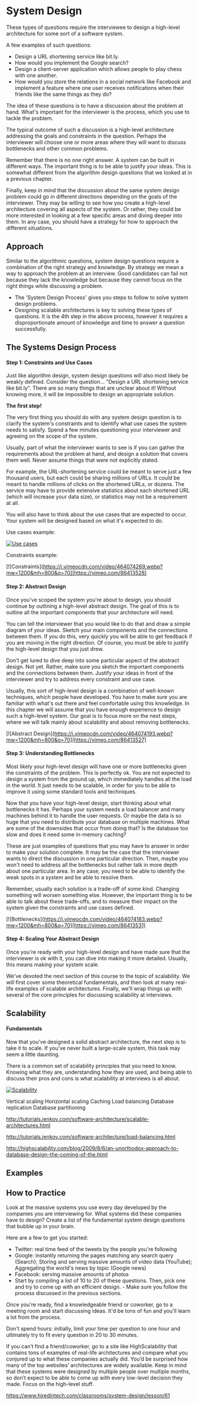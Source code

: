 
# System Design

These types of questions require the interviewee to design a high-level architecture for some sort of a software system.

A few examples of such questions:

- Design a URL shortening service like bit.ly.
- How would you implement the Google search?
- Design a client-server application which allows people to play chess with one another.
- How would you store the relations in a social network like Facebook and implement a feature where one user receives notifications when their friends like the same things as they do?

The idea of these questions is to have a discussion about the problem at hand. What's important for the interviewer is the process, which you use to tackle the problem.

The typical outcome of such a discussion is a high-level architecture addressing the goals and constraints in the question. Perhaps the interviewer will choose one or more areas where they will want to discuss bottlenecks and other common problems.

Remember that there is no one right answer. A system can be built in different ways. The important thing is to be able to justify your ideas. This is somewhat different from the algorithm design questions that we looked at in a previous chapter.

Finally, keep in mind that the discussion about the same system design problem could go in different directions depending on the goals of the interviewer. They may be willing to see how you create a high-level architecture covering all aspects of the system. Or rather, they could be more interested in looking at a few specific areas and diving deeper into them. In any case, you should have a strategy for how to approach the different situations.

## Approach

Similar to the algorithmic questions, system design questions require a combination of the right strategy and knowledge. By strategy we mean a way to approach the problem at an interview. Good candidates can fail not because they lack the knowledge but because they cannot focus on the right things while discussing a problem.

- The 'System Design Process' gives you steps to follow to solve system design problems.
- Designing scalable architectures is key to solving these types of questions. It is the 4th step in the above process, however it requires a disproportionate amount of knowledge and time to answer a question successfully.

## The Systems Design Process

#### Step 1: Constraints and Use Cases

Just like algorithm design, system design questions will also most likely be weakly defined. Consider the question... "Design a URL shortening service like bit.ly". There are so many things that are unclear about it! Without knowing more, it will be impossible to design an appropriate solution.

**The first step!**

The very first thing you should do with any system design question is to clarify the system's constraints and to identify what use cases the system needs to satisfy. Spend a few minutes questioning your interviewer and agreeing on the scope of the system.

Usually, part of what the interviewer wants to see is if you can gather the requirements about the problem at hand, and design a solution that covers them well. Never assume things that were not explicitly stated.

For example, the URL-shortening service could be meant to serve just a few thousand users, but each could be sharing millions of URLs. It could be meant to handle millions of clicks on the shortened URLs, or dozens. The service may have to provide extensive statistics about each shortened URL (which will increase your data size), or statistics may not be a requirement at all.

You will also have to think about the use cases that are expected to occur. Your system will be designed based on what it's expected to do.

Use cases example:

[![Use cases](https://i.vimeocdn.com/video/464074186.webp?mw=2880&mh=1800&q=70)](https://vimeo.com/86413525)

Constraints example:

[![Constraints](https://i.vimeocdn.com/video/464074269.webp?mw=1200&mh=800&q=70](https://vimeo.com/86413528)

#### Step 2: Abstract Design

Once you've scoped the system you're about to design, you should continue by outlining a high-level abstract design. The goal of this is to outline all the important components that your architecture will need.

You can tell the interviewer that you would like to do that and draw a simple diagram of your ideas. Sketch your main components and the connections between them. If you do this, very quickly you will be able to get feedback if you are moving in the right direction. Of course, you must be able to justify the high-level design that you just drew.

Don’t get lured to dive deep into some particular aspect of the abstract design. Not yet. Rather, make sure you sketch the important components and the connections between them. Justify your ideas in front of the interviewer and try to address every constraint and use case.

Usually, this sort of high-level design is a combination of well-known techniques, which people have developed. You have to make sure you are familiar with what's out there and feel comfortable using this knowledge. In this chapter we will assume that you have enough experience to design such a high-level system. Our goal is to focus more on the next steps, where we will talk mainly about scalability and about removing bottlenecks.

[![Abstract Design](https://i.vimeocdn.com/video/464074193.webp?mw=1200&mh=800&q=70](https://vimeo.com/86413527)

#### Step 3: Understanding Bottlenecks

Most likely your high-level design will have one or more bottlenecks given the constraints of the problem. This is perfectly ok. You are not expected to design a system from the ground up, which immediately handles all the load in the world. It just needs to be scalable, in order for you to be able to improve it using some standard tools and techniques.

Now that you have your high-level design, start thinking about what bottlenecks it has. Perhaps your system needs a load balancer and many machines behind it to handle the user requests. Or maybe the data is so huge that you need to distribute your database on multiple machines. What are some of the downsides that occur from doing that? Is the database too slow and does it need some in-memory caching?

These are just examples of questions that you may have to answer in order to make your solution complete. It may be the case that the interviewer wants to direct the discussion in one particular direction. Then, maybe you won't need to address all the bottlenecks but rather talk in more depth about one particular area. In any case, you need to be able to identify the weak spots in a system and be able to resolve them.

Remember, usually each solution is a trade-off of some kind. Changing something will worsen something else. However, the important thing is to be able to talk about these trade-offs, and to measure their impact on the system given the constraints and use cases defined.

[![Bottlenecks](https://i.vimeocdn.com/video/464074183.webp?mw=1200&mh=800&q=70](https://vimeo.com/86413531)

#### Step 4: Scaling Your Abstract Design

Once you're ready with your high-level design and have made sure that the interviewer is ok with it, you can dive into making it more detailed. Usually, this means making your system scale.

We've devoted the next section of this course to the topic of scalability. We will first cover some theoretical fundamentals, and then look at many real-life examples of scalable architectures. Finally, we'll wrap things up with several of the core principles for discussing scalability at interviews.

## Scalability

#### Fundamentals

Now that you've designed a solid abstract architecture, the next step is to take it to scale. If you've never built a large-scale system, this task may seem a little daunting.

There is a common set of scalability principles that you need to know. Knowing what they are, understanding how they are used, and being able to discuss their pros and cons is what scalability at interviews is all about.

[![Scalability](http://img.youtube.com/vi/-W9F__D3oY4/0.jpg)](http://www.youtube.com/watch?v=-W9F__D3oY4 "Scalability")

Vertical scaling
Horizontal scaling
Caching
Load balancing
Database replication
Database partitioning

http://tutorials.jenkov.com/software-architecture/scalable-architectures.html

http://tutorials.jenkov.com/software-architecture/load-balancing.html

http://highscalability.com/blog/2009/8/6/an-unorthodox-approach-to-database-design-the-coming-of-the.html

## Examples

## How to Practice

Look at the massive systems you use every day developed by the companies you are interviewing for. What systems did these companies have to design? Create a list of the fundamental system design questions that bubble up in your brain.

Here are a few to get you started:

- Twitter: real time feed of the tweets by the people you're following
- Google: instantly returning the pages matching any search query (Search); Storing and serving massive amounts of video data (YouTube); Aggregating the world's news by topic (Google news)
- Facebook: serving massive amounts of photos
- Start by compiling a list of 10 to 20 of these questions. Then, pick one and try to come up with an efficient design. - Make sure you follow the process discussed in the previous sections.

Once you're ready, find a knowledgeable friend or coworker, go to a meeting room and start discussing ideas. It'd be tons of fun and you'll learn a lot from the process.

Don't spend hours: initially, limit your time per question to one hour and ultimately try to fit every question in 20 to 30 minutes.

If you can’t find a friend/coworker, go to a site like HighScalability that contains tons of examples of real-life architectures and compare what you conjured up to what these companies actually did. You’d be surprised how many of the top websites’ architectures are widely available. Keep in mind that these systems were designed by multiple people over multiple months, so don’t expect to be able to come up with every low-level decision they made. Focus on the high-level stuff.

https://www.hiredintech.com/classrooms/system-design/lesson/61




